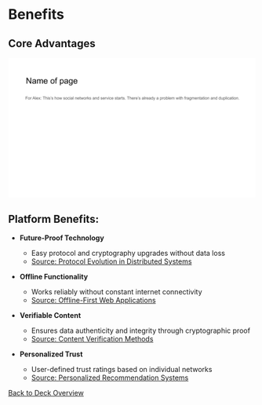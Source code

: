 # Benefits

## Core Advantages

![Benefits](../images/slide13.png)


## Platform Benefits:

- **Future-Proof Technology**
  - Easy protocol and cryptography upgrades without data loss
  - [Source: Protocol Evolution in Distributed Systems](https://bravenewgeek.com/protocol-evolution/)

- **Offline Functionality**
  - Works reliably without constant internet connectivity
  - [Source: Offline-First Web Applications](https://developer.mozilla.org/en-US/docs/Web/Progressive_web_apps/Offline_Service_workers)

- **Verifiable Content**
  - Ensures data authenticity and integrity through cryptographic proof
  - [Source: Content Verification Methods](https://www.ncbi.nlm.nih.gov/pmc/articles/PMC8521542/)

- **Personalized Trust**
  - User-defined trust ratings based on individual networks
  - [Source: Personalized Recommendation Systems](https://dl.acm.org/doi/10.1145/3285029)


[Back to Deck Overview](../README.md)
